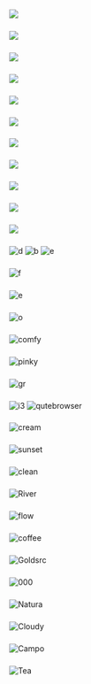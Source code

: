 ###
![](https://i.imgur.com/phlzK9o.png)
###
![](https://i.imgur.com/gfL7CX7.png)
###
![](https://i.imgur.com/DF247J1.png)
###
![](https://i.imgur.com/ZGFny9O.png)
###
![](https://i.imgur.com/gtmESPE.png)
###
![](https://i.imgur.com/EMyULc0.png)
###
![](https://i.imgur.com/lzvMur7.png)
###
![](https://i.imgur.com/sA3Ec0K.png)
###
![](https://i.imgur.com/W6s0TQQ.png)
###
![](https://i.imgur.com/JUsGpJ8.png)
###
![](https://i.imgur.com/IA2R6hx.png)
###
![d](https://i.imgur.com/UYJVUXa.png)
![b](https://i.imgur.com/9i3YX7Y.png)
![e](https://i.imgur.com/AcI7ZRa.png)
###
![f](https://i.imgur.com/n1POo27.png)
###
![e](https://i.imgur.com/aBmQanI.png)
###
![o](https://i.imgur.com/RvwMvOe.png)
###
![comfy](https://i.imgur.com/EUAiIB6.jpg)
###
![pinky](https://i.imgur.com/8rckVWv.jpg)
###
![gr](https://i.imgur.com/AaxfYZQ.png)
###
![i3](https://i.imgur.com/YHEoivB.png)
![qutebrowser](https://i.imgur.com/6PMxdCw.png)
###
![cream](https://i.imgur.com/MyDAQxZ.png)
###
![sunset](https://i.imgur.com/gpFZ0bR.png)
###
![clean](https://i.imgur.com/nG9FKGX.png)
###
![River](https://i.imgur.com/d6Z1DBe.png)
###
![flow](https://i.imgur.com/ls5iFJP.png)
###
![coffee](https://i.imgur.com/yoFvjXD.png)
###
![Goldsrc](https://i.imgur.com/A50O5KM.png)
###
![000](https://i.imgur.com/3bVTUhk.png)
###
![Natura](https://i.imgur.com/dQvqtui.png)
###
![Cloudy](https://i.imgur.com/MjRD1Sh.jpg)
###
![Campo](https://i.imgur.com/RUiyAIt.jpg)
###
![Tea](https://i.imgur.com/MQdhVkf.png)
